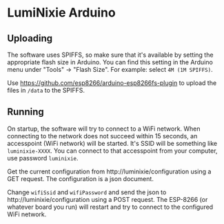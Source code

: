 # LumiNixie Arduino

## Uploading

The software uses SPIFFS, so make sure that it's available by setting the appropriate flash size in Arduino.
You can find this setting in the Arduino menu under "Tools" -> "Flash Size".
For example: select `4M (1M SPIFFS)`.

Use https://github.com/esp8266/arduino-esp8266fs-plugin to upload the files in `/data` to the SPIFFS.

## Running

On startup, the software will try to connect to a WiFi network.
When connecting to the network does not succeed within 15 seconds,
an accesspoint (WiFi network) will be started. It's SSID will be
something like `luminixie-XXXX`.
You can connect to that accesspoint from your computer, use password `luminixie`.

Get the current configuration from http://luminixie/configuration using a GET request.
The configuration is a json document.

Change `wifiSsid` and `wifiPassword` and send the json to http://luminixie/configuration using a POST request.
The ESP-8266 (or whatever board you run) will restart and try to connect to the configured WiFi network.

